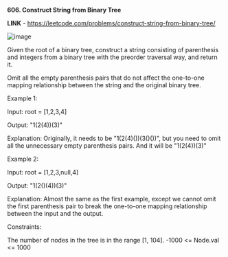 **606. Construct String from Binary Tree**

**LINK** - https://leetcode.com/problems/construct-string-from-binary-tree/

![image](https://user-images.githubusercontent.com/92528845/188958127-531441c0-00fb-453e-a48f-74a6528889cc.png)


Given the root of a binary tree, construct a string consisting of parenthesis and integers from a binary tree with the preorder traversal way, and return it.

Omit all the empty parenthesis pairs that do not affect the one-to-one mapping relationship between the string and the original binary tree.


Example 1:

Input: root = [1,2,3,4]

Output: "1(2(4))(3)"

Explanation: Originally, it needs to be "1(2(4)())(3()())", but you need to omit all the unnecessary empty parenthesis pairs. And it will be "1(2(4))(3)"


Example 2:

Input: root = [1,2,3,null,4]

Output: "1(2()(4))(3)"

Explanation: Almost the same as the first example, except we cannot omit the first parenthesis pair to break the one-to-one mapping relationship between the input and the output.
 

Constraints:

The number of nodes in the tree is in the range [1, 104].
-1000 <= Node.val <= 1000
